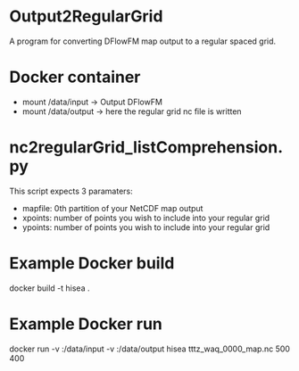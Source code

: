 # Output2RegularGrid
A program for converting DFlowFM map output to a regular spaced grid.

# Docker container
- mount /data/input -> Output DFlowFM
- mount /data/output -> here the regular grid nc file is written

# nc2regularGrid_listComprehension.py
This script expects 3 paramaters:
- mapfile: 0th partition of your NetCDF map output
- xpoints: number of points you wish to include into your regular grid
- ypoints: number of points you wish to include into your regular grid

# Example Docker build

docker build -t hisea .

# Example Docker run

docker run -v <path to fm output>:/data/input -v <path to regular grid output folder>:/data/output hisea tttz_waq_0000_map.nc 500 400